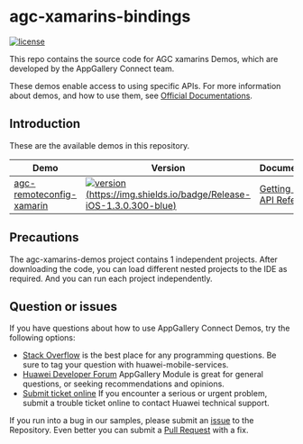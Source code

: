 # agc-xamarins-bindings
[![license](https://img.shields.io/badge/license-Apache--2.0-green)](./LICENCE)

This repo contains the source code for AGC xamarins Demos, which are developed by the AppGallery Connect team.

These demos enable access to using specific APIs. For more information
about demos, and how to use them, see
[Official Documentations](https://developer.huawei.com/consumer/cn/doc/development/AppGallery-connect-References/remoteconfig-overview-main-0000001088768192).


## Introduction
These are the available demos in this repository.

| Demo | Version | Documentation |
|--------|-----|-----|
| [agc-remoteconfig-xamarin](./agc-remoteconfig-xamarin) | [![version](https://img.shields.io/badge/Release-Android-1.4.2.301-yellow)<br/>(https://img.shields.io/badge/Release-iOS-1.3.0.300-blue)](./agc-remoteconfig-xamarin) | [Getting Started](https://developer.huawei.com/consumer/cn/doc/development/AppGallery-connect-Guides/remoteconfig-xamarin-releasenotes-0000001135676681) <br/> [API Reference](https://developer.huawei.com/consumer/cn/doc/development/AppGallery-connect-References/remoteconfig-overview-main-0000001088768192) |

## Precautions
The agc-xamarins-demos project contains 1 independent projects. After downloading the code, you can load different nested projects to the IDE as required. And you can run each project independently.

## Question or issues
If you have questions about how to use AppGallery Connect Demos, try the following options:  
* [Stack Overflow](https://stackoverflow.com/questions/tagged/appgallery) is the best place for any programming questions. Be sure to tag your question with huawei-mobile-services.  
* [Huawei Developer Forum](https://forums.developer.huawei.com/forumPortal/en/home?fid=0101188387844930001) AppGallery Module is great for general questions, or seeking recommendations and opinions.
* [Submit ticket online](https://developer.huawei.com/consumer/en/support/feedback/#/) If you encounter a serious or urgent problem, submit a trouble ticket online to contact Huawei technical support.

If you run into a bug in our samples, please submit an [issue](https://github.com/AppGalleryConnect/agc-android-demos/issues) to the Repository. Even better you can submit a [Pull Request](https://github.com/AppGalleryConnect/agc-android-demos/pulls) with a fix.

